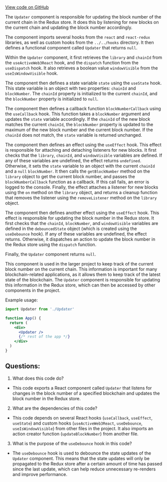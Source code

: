 [View code on GitHub](zoo-labs/zoo/blob/master/core/src/state/application/updater.ts)

The `Updater` component is responsible for updating the block number of the current chain in the Redux store. It does this by listening for new blocks on the current chain and updating the block number accordingly. 

The component imports several hooks from the `react` and `react-redux` libraries, as well as custom hooks from the `../../hooks` directory. It then defines a functional component called `Updater` that returns `null`. 

Within the `Updater` component, it first retrieves the `library` and `chainId` from the `useActiveWeb3React` hook, and the `dispatch` function from the `useDispatch` hook. It also retrieves a boolean value `windowVisible` from the `useIsWindowVisible` hook. 

The component then defines a state variable `state` using the `useState` hook. This state variable is an object with two properties: `chainId` and `blockNumber`. The `chainId` property is initialized to the current `chainId`, and the `blockNumber` property is initialized to `null`. 

The component then defines a callback function `blockNumberCallback` using the `useCallback` hook. This function takes a `blockNumber` argument and updates the `state` variable accordingly. If the `chainId` of the new block matches the current `chainId`, the `blockNumber` property is updated to the maximum of the new block number and the current block number. If the `chainId` does not match, the `state` variable is returned unchanged. 

The component then defines an effect using the `useEffect` hook. This effect is responsible for attaching and detaching listeners for new blocks. It first checks that the `library`, `chainId`, and `windowVisible` variables are defined. If any of these variables are undefined, the effect returns `undefined`. Otherwise, it sets the `state` variable to an object with the current `chainId` and a `null` `blockNumber`. It then calls the `getBlockNumber` method on the `library` object to get the current block number, and passes the `blockNumberCallback` function as a callback. If this call fails, an error is logged to the console. Finally, the effect attaches a listener for new blocks using the `on` method on the `library` object, and returns a cleanup function that removes the listener using the `removeListener` method on the `library` object. 

The component then defines another effect using the `useEffect` hook. This effect is responsible for updating the block number in the Redux store. It first checks that the `chainId`, `blockNumber`, and `windowVisible` variables are defined in the `debouncedState` object (which is created using the `useDebounce` hook). If any of these variables are undefined, the effect returns. Otherwise, it dispatches an action to update the block number in the Redux store using the `dispatch` function. 

Finally, the `Updater` component returns `null`. 

This component is used in the larger project to keep track of the current block number on the current chain. This information is important for many blockchain-related applications, as it allows them to keep track of the latest state of the blockchain. The `Updater` component is responsible for updating this information in the Redux store, which can then be accessed by other components in the project. 

Example usage:

```jsx
import Updater from './Updater'

function App() {
  return (
    <div>
      <Updater />
      {/* rest of the app */}
    </div>
  )
}
```
## Questions: 
 1. What does this code do?
- This code exports a React component called `Updater` that listens for changes in the block number of a specified blockchain and updates the block number in the Redux store.

2. What are the dependencies of this code?
- This code depends on several React hooks (`useCallback`, `useEffect`, `useState`) and custom hooks (`useActiveWeb3React`, `useDebounce`, `useIsWindowVisible`) from other files in the project. It also imports an action creator function (`updateBlockNumber`) from another file.

3. What is the purpose of the `useDebounce` hook in this code?
- The `useDebounce` hook is used to debounce the state updates of the `Updater` component. This means that the state updates will only be propagated to the Redux store after a certain amount of time has passed since the last update, which can help reduce unnecessary re-renders and improve performance.